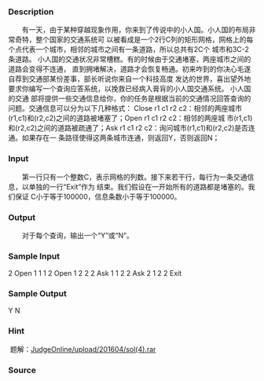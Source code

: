 
### Description
　　有一天，由于某种穿越现象作用，你来到了传说中的小人国。小人国的布局非常奇特，整个国家的交通系统可
以被看成是一个2行C列的矩形网格，网格上的每个点代表一个城市，相邻的城市之间有一条道路，所以总共有2C个
城市和3C-2条道路。 小人国的交通状况非常槽糕。有的时候由于交通堵塞，两座城市之间的道路会变得不连通，
直到拥堵解决，道路才会恢复畅通。初来咋到的你决心毛遂自荐到交通部某份差事，部长听说你来自一个科技高度
发达的世界，喜出望外地要求你编写一个查询应答系统，以挽救已经病入膏肓的小人国交通系统。 小人国的交通
部将提供一些交通信息给你，你的任务是根据当前的交通情况回答查询的问题。交通信息可以分为以下几种格式：
Close r1 c1 r2 c2：相邻的两座城市(r1,c1)和(r2,c2)之间的道路被堵塞了；Open r1 c1 r2 c2：相邻的两座城
市(r1,c1)和(r2,c2)之间的道路被疏通了；Ask r1 c1 r2 c2：询问城市(r1,c1)和(r2,c2)是否连通。如果存在一
条路径使得这两条城市连通，则返回Y，否则返回N；
### Input
　　第一行只有一个整数C，表示网格的列数。接下来若干行，每行为一条交通信息，以单独的一行“Exit”作为
结束。我们假设在一开始所有的道路都是堵塞的。我们保证 C小于等于100000，信息条数小于等于100000。
### Output
　　对于每个查询，输出一个“Y”或“N”。
### Sample Input
2
Open 1 1 1 2
Open 1 2 2 2
Ask 1 1 2 2
Ask 2 1 2 2
Exit
### Sample Output
Y
N
### Hint
 题解：[JudgeOnline/upload/201604/sol(4).rar](/JudgeOnline/upload/201604/sol(4).rar)
### Source
